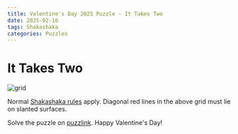```yaml
---
title: Valentine's Day 2025 Puzzle - It Takes Two
date: 2025-02-16
tags: Shakashaka
categories: Puzzles
---
```


# It Takes Two

![grid](it-takes-two.png)

Normal [Shakashaka rules](https://puzz.link/rules.html?shakashaka) apply.
Diagonal red lines in the above grid must lie on slanted surfaces.

Solve the puzzle on [puzzlink](https://puzz.link/p?shakashaka/10/10/pcgcocn72crclcsclch7cg). Happy Valentine's Day!